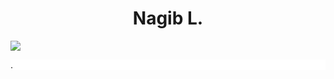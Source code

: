 
<style>
.separateur{
    background-color:white;
}
.title{
text-align:center;
}
</style>

<h1 class="title">Nagib L.</h1>
<img src="https://img.shields.io/badge/GIT-E44C30?style=for-the-badge&logo=git&logoColor=white"/>
<p class="separateur">.</p>